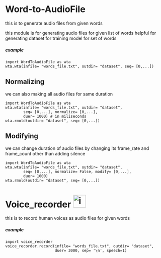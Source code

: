 # Word-to-AudioFile
this is to generate audio files from given words

this module is for generating audio files for given list of words
helpful for generating dataset for training model for set of words

##### example
```python3
import WordToAudioFile as wta
wta.wta(infile= "words_file.txt", outdir= "dataset", seq= [0,...])
```

## Normalizing
we can also making all audio files for same duration
```python3
import WordToAudioFile as wta
wta.wta(infile= "words_file.txt", outdir= "dataset",
        seq= [0,...], normalize= [0,...],
        duer= 1000) # in miliseconds
wta.rmold(outdir= "dataset", seq= [0,...])
```
## Modifying
we can change duration of audio files by changing its frame_rate and frame_count other than adding silence
```python3
import WordToAudioFile as wta
wta.wta(infile= "words_file.txt", outdir= "dataset",
        seq= [0,...], normalize= False, modify= [0,...],
        duer= 1000)
wta.rmold(outdir= "dataset", seq= [0,...])
```

# Voice_recorder <img src="https://github.com/nkpro2000/For-nkpro2000sr/raw/master/icon.ico" alt="icon.ico" title="icon.ico" width="40" height="40"/>
this is to record human voices as audio files for given words

##### example
```python3
import voice_recorder
voice_recorder.record(infile= "words_file.txt", outdir= "dataset",
                      duer= 3000, sep= '\n', speech=1)
```
